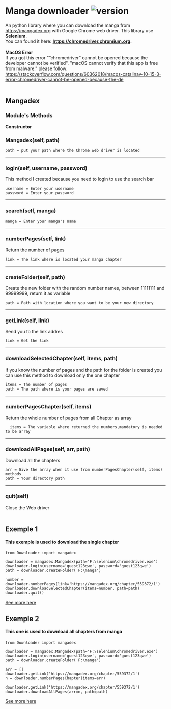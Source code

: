 # Manga downloader ![version](https://img.shields.io/badge/version-1.1.0-blue.svg)

An python library where you can download the manga from https://mangadex.org with Google Chrome web driver. This library use **Selenium**.
<br/>You can found it here: **https://chromedriver.chromium.org.**
<br/><br/>
**MacOS Error**<br/>
If you got this error "“chromedriver” cannot be opened because the developer cannot be verified". "macOS cannot verify that this app is free from malware."
please follow: https://stackoverflow.com/questions/60362018/macos-catalinav-10-15-3-error-chromedriver-cannot-be-opened-because-the-de
<br/><br/>


## Mangadex

### Module's Methods

**Constructor**
### Mangadex(self, path) <br/> 
```
path = put your path where the Chrome web driver is located
```
---
### login(self, username, password) <br/>
This method I created because you need to login to use the search bar
```
username = Enter your username
password = Enter your password
```
---
### search(self, manga) <br/>
```
manga = Enter your manga's name
```
---
### numberPages(self, link) <br/>
Return the number of pages
```
link = The link where is located your manga chapter 
```
---
### createFolder(self, path)<br/>
Create the new folder with the random number names, between 11111111 and 99999999, return it as variable
```
path = Path with location where you want to be your new directory 
```
---
### getLink(self, link)<br/>
Send you to the link addres

```
link = Get the link
```
---

### downloadSelectedChapter(self, items, path)<br/>
If you know the number of pages and the path for the folder is created you can use this method to download only the one chapter 
```
items = The number of pages 
path = The path where is your pages are saved
```
---
### numberPagesChapter(self, items)<br/>
Return the whole number of pages from all Chapter as array

```
  items = The variable where returned the numbers,mandatory is needed to be array
```
---

### downloadAllPages(self, arr, path)<br/>
Download all the chapters 
```
arr = Give the array when it use from numberPagesChapter(self, items) methods
path = Your directory path
```
---
### quit(self) <br/>
Close the Web driver
<br/><br/>

## Exemple 1
#### This exemple is used to download the single chapter
```
from Downloader import mangadex

downloader = mangadex.Mangadex(path='F:\selenium\chromedriver.exe')
downloader.login(username='guest123qwe', password='guest123qwe')
path = downloader.createFolder('F:\manga')

number = downloader.numberPages(link='https://mangadex.org/chapter/559372/1')
downloader.downloadSelectedChapter(items=number, path=path)
downloader.quit()
```
[See more here](https://github.com/rangademetal/MangaDownloader/blob/master/exemple/exemple1.py)
## Exemple 2
#### This one is used to download all chapters from manga

```
from Downloader import mangadex

downloader = mangadex.Mangadex(path='F:\selenium\chromedriver.exe')
downloader.login(username='guest123qwe', password='guest123qwe')
path = downloader.createFolder('F:\manga')

arr = []
downloader.getLink('https://mangadex.org/chapter/559372/1')
n = downloader.numberPagesChapter(items=arr)

downloader.getLink('https://mangadex.org/chapter/559372/1')
downloader.downloadAllPages(arr=n, path=path)
```
[See more here](https://github.com/rangademetal/MangaDownloader/blob/master/exemple/exemple2.py)
